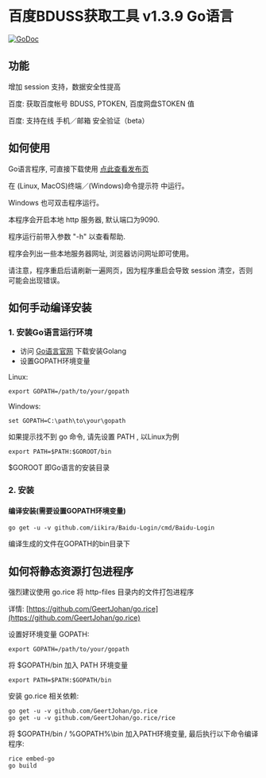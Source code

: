 # 百度BDUSS获取工具 v1.3.9 Go语言
[![GoDoc](https://godoc.org/github.com/iikira/Baidu-Login?status.svg)](https://godoc.org/github.com/qjfoidnh/Baidu-Login)

## 功能

增加 session 支持，数据安全性提高

百度: 获取百度帐号 BDUSS, PTOKEN, 百度网盘STOKEN 值

百度: 支持在线 手机／邮箱 安全验证（beta）

## 如何使用

Go语言程序, 可直接下载使用 [点此查看发布页](https://github.com/qjfoidnh/Baidu-Login/releases)

在 (Linux, MacOS)终端／(Windows)命令提示符 中运行。

Windows 也可双击程序运行。

本程序会开启本地 http 服务器, 默认端口为9090.

程序运行前带入参数 "-h" 以查看帮助. 

程序会列出一些本地服务器网址, 浏览器访问网址即可使用。

请注意，程序重启后请刷新一遍网页，因为程序重启会导致 session 清空，否则可能会出现错误。

## 如何手动编译安装

### 1. 安装Go语言运行环境

* 访问 [Go语言官网](https://golang.org) 下载安装Golang
* 设置GOPATH环境变量

Linux: 
```shell
export GOPATH=/path/to/your/gopath
```
Windows:
```shell
set GOPATH=C:\path\to\your\gopath
```

如果提示找不到 go 命令, 请先设置 PATH , 以Linux为例
```shell
export PATH=$PATH:$GOROOT/bin
```
$GOROOT 即Go语言的安装目录

### 2. 安装

#### 编译安装(需要设置GOPATH环境变量)
```shell
go get -u -v github.com/iikira/Baidu-Login/cmd/Baidu-Login
```
编译生成的文件在GOPATH的bin目录下

## 如何将静态资源打包进程序

强烈建议使用 go.rice 将 http-files 目录内的文件打包进程序

详情: [https://github.com/GeertJohan/go.rice](https://github.com/GeertJohan/go.rice)

设置好环境变量 GOPATH:
```shell
export GOPATH=/path/to/your/gopath
```

将 $GOPATH/bin 加入 PATH 环境变量
```shell
export PATH=$PATH:$GOPATH/bin
```

安装 go.rice 相关依赖:
```shell
go get -u -v github.com/GeertJohan/go.rice
go get -u -v github.com/GeertJohan/go.rice/rice
```

将 $GOPATH/bin / %GOPATH%\bin 加入PATH环境变量, 最后执行以下命令编译程序:
```shell
rice embed-go
go build
```
